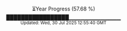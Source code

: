 <p align="center">
⏳Year Progress (57.68 %) <br>
█████████████████▁▁▁▁▁▁▁▁▁▁▁▁▁ <br>
<sub>Updated: Wed, 30 Jul 2025 12:55:40 GMT</sub>
</p>

